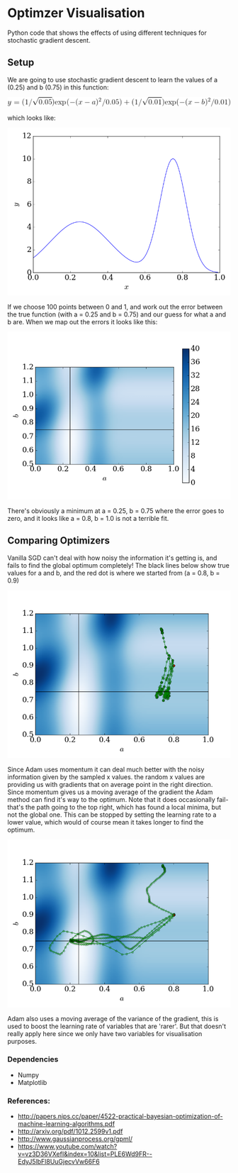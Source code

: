 # Optimzer Visualisation

Python code that shows the effects of using different techniques for stochastic gradient descent. 


## Setup

We are going to use stochastic gradient descent to learn the values of a (0.25) and b (0.75) in this function:

![Five Adam runs](https://github.com/AsaCooperStickland/Optimizer_Visualisers/blob/master/images/maineqn.gif)

which looks like: 

![Five Adam runs](https://github.com/AsaCooperStickland/Optimizer_Visualisers/blob/master/images/func.png)

If we choose 100 points between 0 and 1, and work out the error between the true function (with a = 0.25 and b = 0.75) and our guess for what a and b are.
When we map out the errors it looks like this:

![Five Adam runs](https://github.com/AsaCooperStickland/Optimizer_Visualisers/blob/master/images/true_error.png)

There's obviously a minimum at a = 0.25, b = 0.75 where the error goes to zero, and it looks like a = 0.8, b = 1.0 is not a terrible fit. 

## Comparing Optimizers

Vanilla SGD can't deal with how noisy the information it's getting is, and fails to find the global optimum completely! The black lines below show true
values for a and b, and the red dot is where we started from (a = 0.8, b = 0.9)

![Five Adam runs](https://github.com/AsaCooperStickland/Optimizer_Visualisers/blob/master/images/sgd_5.png)

Since Adam uses momentum it can deal much better with the noisy information given by the sampled x values. the random x values are providing us with
gradients that on average point in the right direction. Since momentum gives us a moving average of the gradient the Adam method can find it's way
to the optimum. Note that it does occasionally fail- that's the path going to the top right, which has found a local minima, but not the global one. 
This can be stopped by setting the learning rate to a lower value, which would of course mean it takes longer to find the optimum. 

![Five Adam runs](https://github.com/AsaCooperStickland/Optimizer_Visualisers/blob/master/images/adam_5.png)

Adam also uses a moving average of the variance of the gradient, this is used to boost the learning rate of variables that are 'rarer'. But that 
doesn't really apply here since we only have two variables for visualisation purposes. 


### Dependencies
* Numpy
* Matplotlib
### References:
* http://papers.nips.cc/paper/4522-practical-bayesian-optimization-of-machine-learning-algorithms.pdf
* http://arxiv.org/pdf/1012.2599v1.pdf
* http://www.gaussianprocess.org/gpml/
* https://www.youtube.com/watch?v=vz3D36VXefI&index=10&list=PLE6Wd9FR--EdyJ5lbFl8UuGjecvVw66F6